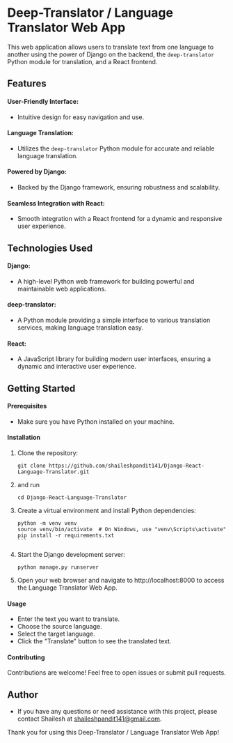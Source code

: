 # Deep-Translator / Language Translator Web App
This web application allows users to translate text from one language to another using the power of Django on the backend, the `deep-translator` Python module for translation, and a React frontend.


## Features

#### User-Friendly Interface:
- Intuitive design for easy navigation and use.

#### Language Translation:

- Utilizes the `deep-translator` Python module for accurate and reliable language translation.

#### Powered by Django:

- Backed by the Django framework, ensuring robustness and scalability.
  
#### Seamless Integration with React:

- Smooth integration with a React frontend for a dynamic and responsive user experience.


## Technologies Used

#### Django:

- A high-level Python web framework for building powerful and maintainable web applications.

#### deep-translator:

- A Python module providing a simple interface to various translation services, making language translation easy.

#### React:

- A JavaScript library for building modern user interfaces, ensuring a dynamic and interactive user experience.


## Getting Started

#### Prerequisites
- Make sure you have Python installed on your machine.

#### Installation
1. Clone the repository:
    ```shell
    git clone https://github.com/shaileshpandit141/Django-React-Language-Translator.git
    ```
2. and run
    ```shell
    cd Django-React-Language-Translator
    ```
3. Create a virtual environment and install Python dependencies:
    ````shell
    python -m venv venv
    source venv/bin/activate  # On Windows, use "venv\Scripts\activate"
    pip install -r requirements.txt
    ```
4. Start the Django development server:
    ```shell
    python manage.py runserver
    ```
5. Open your web browser and navigate to http://localhost:8000 to access the Language Translator Web App.

#### Usage
- Enter the text you want to translate.
- Choose the source language.
- Select the target language.
- Click the "Translate" button to see the translated text.

#### Contributing
Contributions are welcome! Feel free to open issues or submit pull requests.

## Author
- If you have any questions or need assistance with this project, please contact Shailesh at shaileshpandit141@gmail.com.
  
Thank you for using this Deep-Translator / Language Translator Web App!